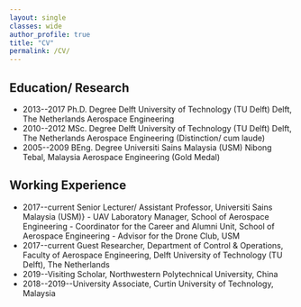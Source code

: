 ```yaml
---
layout: single
classes: wide
author_profile: true
title: "CV"
permalink: /CV/
---
```


## Education/ Research
- 2013--2017 Ph.D. Degree Delft University of Technology (TU Delft) Delft, The Netherlands Aerospace Engineering
- 2010--2012 MSc. Degree Delft University of Technology (TU Delft) Delft, The Netherlands Aerospace Engineering (Distinction/ cum laude)
- 2005--2009 BEng. Degree Universiti Sains Malaysia (USM) Nibong Tebal, Malaysia Aerospace Engineering (Gold Medal)

## Working Experience
- 2017--current Senior Lecturer/ Assistant Professor, Universiti Sains Malaysia (USM)}
        - UAV Laboratory Manager, School of Aerospace Engineering
        - Coordinator for the Career and Alumni Unit, School of Aerospace Engineering
        - Advisor for the Drone Club, USM
- 2017--current Guest Researcher, Department of Control & Operations, Faculty of Aerospace Engineering, Delft University of Technology (TU Delft), The Netherlands
- 2019--Visiting Scholar, Northwestern Polytechnical University, China
- 2018--2019--University Associate, Curtin University of Technology, Malaysia
